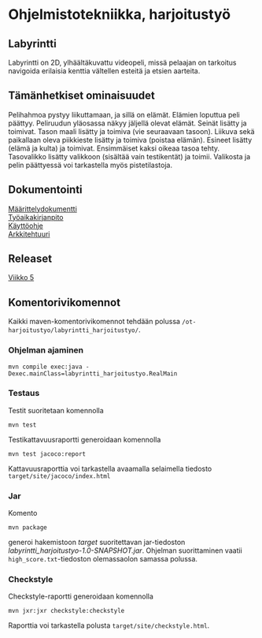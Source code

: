 # Ohjelmistotekniikka, harjoitustyö
## Labyrintti  
Labyrintti on 2D, ylhäältäkuvattu videopeli, missä pelaajan on tarkoitus navigoida erilaisia kenttia vältellen esteitä ja
etsien aarteita.
## Tämänhetkiset ominaisuudet
Pelihahmoa pystyy liikuttamaan, ja sillä on elämät. Elämien loputtua peli päättyy. Peliruudun yläosassa näkyy jäljellä olevat elämät. Seinät lisätty ja toimivat. Tason maali lisätty ja toimiva (vie seuraavaan tasoon). Liikuva sekä paikallaan oleva piikkieste lisätty ja toimiva (poistaa elämän). Esineet lisätty (elämä ja kulta) ja toimivat. Ensimmäiset kaksi oikeaa tasoa tehty. Tasovalikko lisätty valikkoon (sisältää vain testikentät) ja toimii. Valikosta ja pelin päättyessä voi tarkastella myös pistetilastoja. 
## Dokumentointi
[Määrittelydokumentti](https://github.com/ikpa/ot-harjoitustyo/blob/master/dokumentointi/maarittelydokumentti.md)  
[Työaikakirjanpito](https://github.com/ikpa/ot-harjoitustyo/blob/master/dokumentointi/tyoaikakirjanpito.md)  
[Käyttöohje](https://github.com/ikpa/ot-harjoitustyo/blob/master/dokumentointi/kayttoohje.md)  
[Arkkitehtuuri](https://github.com/ikpa/ot-harjoitustyo/blob/master/dokumentointi/arkitehtuuri.md)
## Releaset
[Viikko 5](https://github.com/ikpa/ot-harjoitustyo/releases/tag/v1.0)
## Komentorivikomennot
Kaikki maven-komentorivikomennot tehdään polussa `/ot-harjoitustyo/labyrintti_harjoitustyo/`.
### Ohjelman ajaminen
`mvn compile exec:java -Dexec.mainClass=labyrintti_harjoitustyo.RealMain`
### Testaus
Testit suoritetaan komennolla  

`mvn test`  

Testikattavuusraportti generoidaan komennolla  

`mvn test jacoco:report`  

Kattavuusraporttia voi tarkastella avaamalla selaimella tiedosto `target/site/jacoco/index.html`
### Jar
Komento  

`mvn package`  

generoi hakemistoon *target* suoritettavan jar-tiedoston *labyrintti_harjoitustyo-1.0-SNAPSHOT.jar*. Ohjelman suorittaminen vaatii `high_score.txt`-tiedoston olemassaolon samassa polussa.
### Checkstyle
Checkstyle-raportti generoidaan komennolla  

`mvn jxr:jxr checkstyle:checkstyle`  

Raporttia voi tarkastella polusta `target/site/checkstyle.html`.
